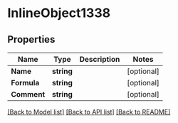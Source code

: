 # InlineObject1338

## Properties

Name | Type | Description | Notes
------------ | ------------- | ------------- | -------------
**Name** | **string** |  | [optional] 
**Formula** | **string** |  | [optional] 
**Comment** | **string** |  | [optional] 

[[Back to Model list]](../README.md#documentation-for-models) [[Back to API list]](../README.md#documentation-for-api-endpoints) [[Back to README]](../README.md)


